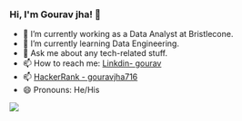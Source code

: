 ### Hi, I'm Gourav jha! 👋

- 🔭 I’m currently working as a Data Analyst at Bristlecone. 
- 🌱 I’m currently learning Data Engineering.
- 💬 Ask me about any tech-related stuff.
- 📫 How to reach me: [Linkdin- gourav](https://www.linkedin.com/in/gouravjha/)
- 📫  [HackerRank - gouravjha716](http://hackerrank.com/profile/gouravjha716)
- 😄 Pronouns: He/His
<img src="https://github-readme-stats.vercel.app/api?username=iamgouravjha&&show_icons=true&title_color=ffffff&icon_color=bb2acf&text_color=daf7dc&bg_color=151515">
